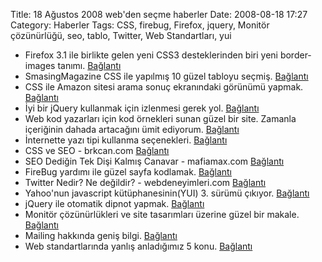 Title: 18 Ağustos 2008 web&#039;den seçme haberler
Date: 2008-08-18 17:27
Category: Haberler
Tags: CSS, firebug, Firefox, jquery, Monitör çözünürlüğü, seo, tablo, Twitter, Web Standartları, yui

-   Firefox 3.1 ile birlikte gelen yeni CSS3 desteklerinden biri yeni
    border-images tanımı. [Bağlantı][]
-   SmasingMagazine CSS ile yapılmış 10 güzel tabloyu seçmiş.
    [Bağlantı][1]
-   CSS ile Amazon sitesi arama sonuç ekranındaki görünümü yapmak.
    [Bağlantı][2]
-   İyi bir jQuery kullanmak için izlenmesi gerek yol. [Bağlantı][3]
-   Web kod yazarları için kod örnekleri sunan güzel bir site. Zamanla
    içeriğinin dahada artacağını ümit ediyorum. [Bağlantı][4]
-   İnternette yazı tipi kullanma seçenekleri. [Bağlantı][5]
-   CSS ve SEO - brkcan.com [Bağlantı][6]
-   SEO Dediğin Tek Dişi Kalmış Canavar - mafiamax.com [Bağlantı][7]
-   FireBug yardımı ile güzel sayfa kodlamak. [Bağlantı][8]   
-   Twitter Nedir? Ne değildir? - webdeneyimleri.com [Bağlantı][9]
-   Yahoo'nun javascript kütüphanesinin(YUI) 3. sürümü çıkıyor.
    [Bağlantı][10]
-   jQuery ile otomatik dipnot yapmak. [Bağlantı][11]
-   Monitör çözünürlükleri ve site tasarımları üzerine güzel bir makale.
    [Bağlantı][12]
-   Mailing hakkında geniş bilgi. [Bağlantı][13]
-   Web standartlarında yanlış anladığımız 5 konu. [Bağlantı][14]

</p>

  [Bağlantı]: http://ejohn.org/blog/border-image-in-firefox/
    "border-images"
  [1]: http://www.smashingmagazine.com/2008/08/13/top-10-css-table-designs/
    "css ve tablo"
  [2]: http://www.search-this.com/2008/08/13/my-css-is-cat-categories-with-css/
    "css katagoriler"
  [3]: http://effectize.com/jquery-developer-guide "jQuery"
  [4]: http://devsnippets.com/ "kod örnekleri"
  [5]: http://www.divitodesign.com/2008/08/fonts-on-the-internet-what-are-our-options/
    "yazı tipi"
  [6]: http://www.brkcan.com/blog-css-ve-seo-arama-motoru-optimizasyonu
    "css ve seo"
  [7]: http://www.mafiamax.com/2008/08/seo-dedigin-tek-disi-kalmis-canavar.html
    "seo"
  [8]: http://www.webmonkey.com/tutorial/Build_Better_Pages_With_Firebug
    "FireBug"
  [9]: http://www.webdeneyimleri.com/twitter/ "Twitter"
  [10]: http://yuiblog.com/blog/2008/08/13/yui3pr1/ "yui 3"
  [11]: http://www.cssnewbie.com/generating-automatic-website-footnotes-with-jquery/
    "dipnot oluştur"
  [12]: http://www.redswish.co.uk/designing-for-modern-monitors/
    "çözünürlük seçimi"
  [13]: http://tutorialblog.org/resources-for-creating-testing-and-sending-html-emails/
    "mailing"
  [14]: http://www.netfeast.com/2008/08/14/5-most-common-web-standards-misconceptions/
    "web standartları"
